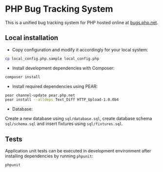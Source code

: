 # PHP Bug Tracking System

This is a unified bug tracking system for PHP hosted online at
[bugs.php.net](https://bugs.php.net).

## Local installation

* Copy configuration and modify it accordingly for your local system:

```bash
cp local_config.php.sample local_config.php
```

* Install development dependencies with Composer:

```bash
composer install
```

* Install required dependencies using PEAR:

```bash
pear channel-update pear.php.net
pear install --alldeps Text_Diff HTTP_Upload-1.0.0b4
```

* Database:

Create a new database using `sql/database.sql`, create database schema
`sql/schema.sql` and insert fixtures using `sql/fixtures.sql`.

## Tests

Application unit tests can be executed in development environment after
installing dependencies by running `phpunit`:

```bash
phpunit
```
